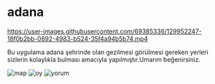 # adana
https://user-images.githubusercontent.com/69385336/129952247-18f0b2bb-0892-4983-b524-35f4a94b5b74.mp4



Bu uygulama adana şehrinde olan gezilmesi görülmesi gereken yerleri sizlerin kolaylıkla bulması amacıyla yapılmıştır.Umarım beğenirsiniz.




![map](https://user-images.githubusercontent.com/69385336/161173485-af6700ad-77e8-4aa7-9ba6-71faf908bfc5.jpeg)
![oy](https://user-images.githubusercontent.com/69385336/161173487-e1830f72-c60e-4a75-b554-fd84152f7782.jpeg)
![yorum](https://user-images.githubusercontent.com/69385336/161173488-1f7521d9-db7d-45da-988e-5ab355cd9a05.png)
